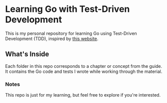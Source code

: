 # Learning Go with Test-Driven Development
This is my personal repository for learning Go using Test-Driven Development (TDD), inspired by [this website](https://quii.gitbook.io/learn-go-with-tests).

## What's Inside
Each folder in this repo corresponds to a chapter or concept from the guide. It contains the Go code and tests I wrote while working through the material.

### Notes
This repo is just for my learning, but feel free to explore if you're interested.

